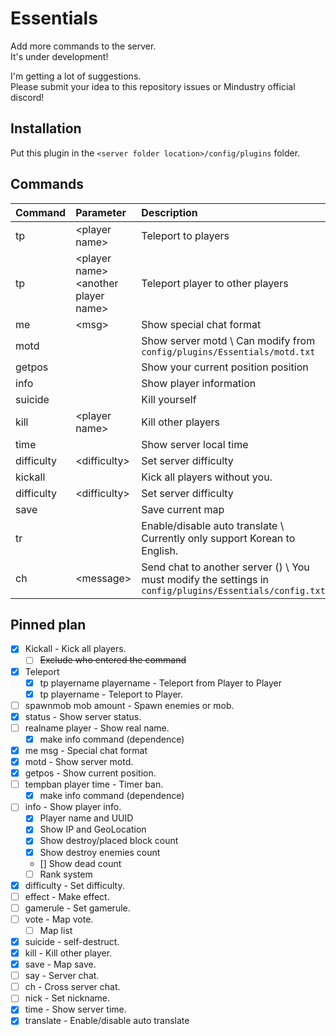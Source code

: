 # Essentials
Add more commands to the server.  
It's under development!

I'm getting a lot of suggestions.  
Please submit your idea to this repository issues or Mindustry official discord!

## Installation

Put this plugin in the ``<server folder location>/config/plugins`` folder.

## Commands

| Command | Parameter | Description |
|:--|:--|:--|
| tp | &lt;player name&gt; | Teleport to players |
| tp | &lt;player name&gt; &lt;another player name&gt; | Teleport player to other players |
| me | &lt;msg&gt; | Show special chat format |
| motd |  | Show server motd \ Can modify from ``config/plugins/Essentials/motd.txt`` |
| getpos |  | Show your current position position |
| info |  | Show player information |
| suicide |  | Kill yourself |
| kill | &lt;player name&gt; | Kill other players |
| time |  | Show server local time |
| difficulty | &lt;difficulty&gt; | Set server difficulty |
| kickall |  | Kick all players without you. |
| difficulty | &lt;difficulty&gt; | Set server difficulty |
| save |  | Save current map |
| tr |  | Enable/disable auto translate \ Currently only support Korean to English. |
| ch | &lt;message&gt; | Send chat to another server () \ You must modify the settings in ``config/plugins/Essentials/config.txt`` |
<!--
| tempban |  | Temporarily ban player. time unit: 1 hours |
| spawnmob |  | Spawn mob |
| effect |  | make effect |
| gamerule |  | Edit gamerule |
| vote | &lt;map name&gt; | Vote map |
| ch | msg | Cross server chat |
| tpmouse | player | teleport player to follow mouse pointer |
|  |  |  |
|  |  |  |
-->

## Pinned plan

- [x] Kickall - Kick all players.
  - [ ] ~~Exclude who entered the command~~
- [x] Teleport
  - [x] tp playername playername - Teleport from Player to Player
  - [x] tp playername - Teleport to Player.
- [ ] spawnmob mob amount - Spawn enemies or mob.
- [x] status - Show server status.
- [ ] realname player - Show real name.
  - [x] make info command (dependence)
- [x] me msg - Special chat format
- [x] motd - Show server motd.
- [x] getpos - Show current position.
- [ ] tempban player time - Timer ban.
  - [x] make info command (dependence)
- [ ] info - Show player info.
  - [x] Player name and UUID
  - [x] Show IP and GeoLocation
  - [x] Show destroy/placed block count
  - [x] Show destroy enemies count
  - [] Show dead count
  - [ ] Rank system
- [x] difficulty - Set difficulty.
- [ ] effect - Make effect.
- [ ] gamerule - Set gamerule.
- [ ] vote - Map vote.
  - [ ] Map list
- [x] suicide - self-destruct.
- [x] kill - Kill other player.
- [x] save - Map save.
- [ ] say - Server chat.
- [ ] ch - Cross server chat.
- [ ] nick - Set nickname.
- [x] time - Show server time.
- [x] translate - Enable/disable auto translate